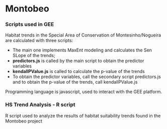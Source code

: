 # Montobeo

### Scripts used in GEE

Habitat trends in the Special Area of Conservation of Montesinho/Nogueira are calculated with three scripts:
- The main one implements MaxEnt modeling and calculates the Sen SLope of the trends;
- **predictors.js** is called by the main script to obtain the predictor variables
- **kendallPValue.js** is called to calculate the p-value of the trends
- To obtain the predictor variables, call the secondary script predictors.js and to obtain the p-value of the trends, call kendallPValue.js

Programming language is javascript, used to interact with the GEE platform.

### HS Trend Analysis - R script
R script used to analyze the results of habitat suitability trends found in the Montobeo project
